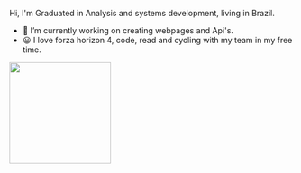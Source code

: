 Hi,
I'm Graduated in Analysis and systems development, living in Brazil. 

- 🔭 I’m currently working on creating webpages and Api's.
- 😀 I love forza horizon 4, code, read and cycling with my team in my free time.

<img height="180em" src="https://camo.githubusercontent.com/953dd37976777f858b122763c51efc2bfe824f9ac2349e54cb93d85ede1a0452/68747470733a2f2f6769746875622d726561646d652d73746174732e76657263656c2e6170702f6170693f757365726e616d653d7261666162616c6c6572696e692673686f775f69636f6e733d74727565267468656d653d64726163756c6126696e636c7564655f616c6c5f636f6d6d6974733d7472756526636f756e745f707269766174653d74727565" data-canonical-src="https://github-readme-stats.vercel.app/api?username=donpain&amp;show_icons=true&amp;theme=dracula&amp;include_all_commits=true&amp;count_private=true" style="max-width:100%;">

